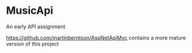 # MusicApi
An early API assignment

https://github.com/martinberntson/AspNetApiMvc contains a more mature version of this project
